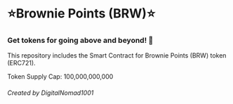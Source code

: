 # :star:Brownie Points (BRW):star:




### Get tokens for going above and beyond! :metal:



This repository includes the Smart Contract for Brownie Points (BRW) token (ERC721). 

Token Supply Cap: 100,000,000,000

###### Created by DigitalNomad1001




